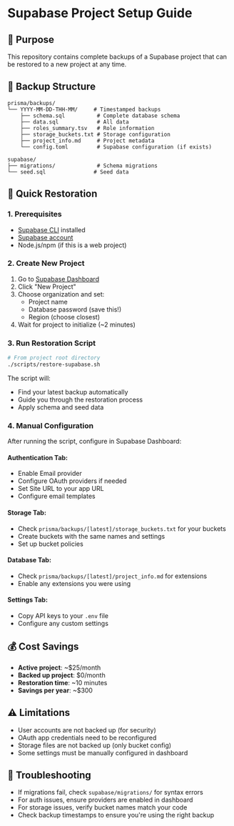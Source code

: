 # Supabase Project Setup Guide

## 🎯 Purpose
This repository contains complete backups of a Supabase project that can be restored to a new project at any time.

## 📁 Backup Structure
```
prisma/backups/
└── YYYY-MM-DD-THH-MM/     # Timestamped backups
    ├── schema.sql          # Complete database schema
    ├── data.sql            # All data
    ├── roles_summary.tsv   # Role information
    ├── storage_buckets.txt # Storage configuration
    ├── project_info.md     # Project metadata
    └── config.toml         # Supabase configuration (if exists)

supabase/
├── migrations/             # Schema migrations
└── seed.sql               # Seed data
```

## 🚀 Quick Restoration

### 1. Prerequisites
- [Supabase CLI](https://supabase.com/docs/guides/cli) installed
- [Supabase account](https://app.supabase.com)
- Node.js/npm (if this is a web project)

### 2. Create New Project
1. Go to [Supabase Dashboard](https://app.supabase.com)
2. Click "New Project"
3. Choose organization and set:
   - Project name
   - Database password (save this!)
   - Region (choose closest)
4. Wait for project to initialize (~2 minutes)

### 3. Run Restoration Script
```bash
# From project root directory
./scripts/restore-supabase.sh
```

The script will:
- Find your latest backup automatically
- Guide you through the restoration process
- Apply schema and seed data

### 4. Manual Configuration
After running the script, configure in Supabase Dashboard:

#### Authentication Tab:
- Enable Email provider
- Configure OAuth providers if needed
- Set Site URL to your app URL
- Configure email templates

#### Storage Tab:
- Check `prisma/backups/[latest]/storage_buckets.txt` for your buckets
- Create buckets with the same names and settings
- Set up bucket policies

#### Database Tab:
- Check `prisma/backups/[latest]/project_info.md` for extensions
- Enable any extensions you were using

#### Settings Tab:
- Copy API keys to your `.env` file
- Configure any custom settings

## 💰 Cost Savings
- **Active project**: ~$25/month
- **Backed up project**: $0/month
- **Restoration time**: ~10 minutes
- **Savings per year**: ~$300

## ⚠️ Limitations
- User accounts are not backed up (for security)
- OAuth app credentials need to be reconfigured
- Storage files are not backed up (only bucket config)
- Some settings must be manually configured in dashboard

## 🔧 Troubleshooting
- If migrations fail, check `supabase/migrations/` for syntax errors
- For auth issues, ensure providers are enabled in dashboard
- For storage issues, verify bucket names match your code
- Check backup timestamps to ensure you're using the right backup
